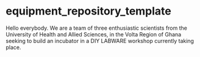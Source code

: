 # equipment_repository_template

Hello everybody. We are a team of three enthusiastic scientists from the University of Health and Allied Sciences, in the Volta Region of Ghana seeking to build an incubator in a DIY LABWARE workshop currently taking place. 
